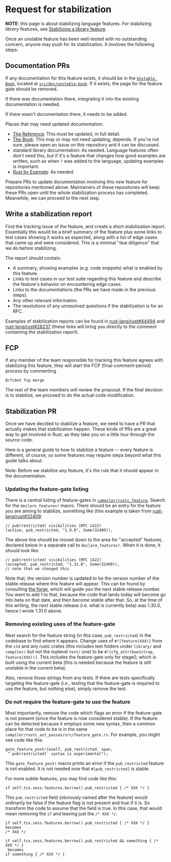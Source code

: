 # Request for stabilization

**NOTE**: this page is about stabilizing language features.
For stabilizing *library* features, see [Stabilizing a library feature].

[Stabilizing a library feature]: ./stability.md#stabilizing-a-library-feature

Once an unstable feature has been well-tested with no outstanding
concern, anyone may push for its stabilization. It involves the
following steps:

<!-- toc -->

## Documentation PRs

<a name="updating-documentation"></a>

If any documentation for this feature exists, it should be
in the [`Unstable Book`], located at [`src/doc/unstable-book`].
If it exists, the page for the feature gate should be removed.

If there was documentation there, integrating it into the
existing documentation is needed.

If there wasn't documentation there, it needs to be added.

Places that may need updated documentation:

- [The Reference]: This must be updated, in full detail.
- [The Book]: This may or may not need updating, depends.
    If you're not sure, please open an issue on this repository
    and it can be discussed.
- standard library documentation: As needed. Language features
    often don't need this, but if it's a feature that changes
    how good examples are written, such as when `?` was added
    to the language, updating examples is important.
- [Rust by Example]: As needed.

Prepare PRs to update documentation involving this new feature
for repositories mentioned above. Maintainers of these repositories
will keep these PRs open until the whole stabilization process
has completed. Meanwhile, we can proceed to the next step.

## Write a stabilization report

Find the tracking issue of the feature, and create a short
stabilization report. Essentially this would be a brief summary
of the feature plus some links to test cases showing it works
as expected, along with a list of edge cases that came up
and were considered. This is a minimal "due diligence" that
we do before stabilizing.

The report should contain:

- A summary, showing examples (e.g. code snippets) what is
  enabled by this feature.
- Links to test cases in our test suite regarding this feature
  and describe the feature's behavior on encountering edge cases.
- Links to the documentations (the PRs we have made in the
  previous steps).
- Any other relevant information.
- The resolutions of any unresolved questions if the stabilization
  is for an RFC.

Examples of stabilization reports can be found in
[rust-lang/rust#44494][report1] and [rust-lang/rust#28237][report2] (these links
will bring you directly to the comment containing the stabilization report).

[report1]: https://github.com/rust-lang/rust/issues/44494#issuecomment-360191474
[report2]: https://github.com/rust-lang/rust/issues/28237#issuecomment-363374130

## FCP

If any member of the team responsible for tracking this
feature agrees with stabilizing this feature, they will
start the FCP (final-comment-period) process by commenting

```text
@rfcbot fcp merge
```

The rest of the team members will review the proposal. If the final
decision is to stabilize, we proceed to do the actual code modification.

## Stabilization PR

Once we have decided to stabilize a feature, we need to have
a PR that actually makes that stabilization happen. These kinds
of PRs are a great way to get involved in Rust, as they take
you on a little tour through the source code.

Here is a general guide to how to stabilize a feature --
every feature is different, of course, so some features may
require steps beyond what this guide talks about.

Note: Before we stabilize any feature, it's the rule that it
should appear in the documentation.

### Updating the feature-gate listing

There is a central listing of feature-gates in
[`compiler/rustc_feature`]. Search for the `declare_features!`
macro. There should be an entry for the feature you are aiming
to stabilize, something like (this example is taken from
[rust-lang/rust#32409]:

```rust,ignore
// pub(restricted) visibilities (RFC 1422)
(active, pub_restricted, "1.9.0", Some(32409)),
```

The above line should be moved down to the area for "accepted"
features, declared below in a separate call to `declare_features!`.
When it is done, it should look like:

```rust,ignore
// pub(restricted) visibilities (RFC 1422)
(accepted, pub_restricted, "1.31.0", Some(32409)),
// note that we changed this
```

Note that, the version number is updated to be the version number
of the stable release where this feature will appear. This can be
found by consulting [the forge](https://forge.rust-lang.org/), which will guide
you the next stable release number. You want to add 1 to that,
because the code that lands today will become go into beta on that
date, and then become stable after that. So, at the time of this
writing, the next stable release (i.e. what is currently beta) was
1.30.0, hence I wrote 1.31.0 above.

### Removing existing uses of the feature-gate

Next search for the feature string (in this case, `pub_restricted`)
in the codebase to find where it appears. Change uses of
`#![feature(XXX)]` from the `std` and any rustc crates (this includes test folders
under `library/` and `compiler/` but not the toplevel `test/` one) to be
`#![cfg_attr(bootstrap, feature(XXX))]`. This includes the feature-gate
only for stage0, which is built using the current beta (this is
needed because the feature is still unstable in the current beta).

Also, remove those strings from any tests. If there are tests
specifically targeting the feature-gate (i.e., testing that the
feature-gate is required to use the feature, but nothing else),
simply remove the test.

### Do not require the feature-gate to use the feature

Most importantly, remove the code which flags an error if the
feature-gate is not present (since the feature is now considered
stable). If the feature can be detected because it employs some
new syntax, then a common place for that code to be is in the
same `compiler/rustc_ast_passes/src/feature_gate.rs`.
For example, you might see code like this:

```rust,ignore
gate_feature_post!(&self, pub_restricted, span,
 "`pub(restricted)` syntax is experimental");
```

This `gate_feature_post!` macro prints an error if the
`pub_restricted` feature is not enabled. It is not needed
now that `#[pub_restricted]` is stable.

For more subtle features, you may find code like this:

```rust,ignore
if self.tcx.sess.features.borrow().pub_restricted { /* XXX */ }
```

This `pub_restricted` field (obviously named after the feature)
would ordinarily be false if the feature flag is not present
and true if it is. So transform the code to assume that the field
is true. In this case, that would mean removing the `if` and
leaving just the `/* XXX */`.

```rust,ignore
if self.tcx.sess.features.borrow().pub_restricted { /* XXX */ }
becomes
/* XXX */

if self.tcx.sess.features.borrow().pub_restricted && something { /* XXX */ }
 becomes
if something { /* XXX */ }
```

[rust-lang/rust#32409]: https://github.com/rust-lang/rust/issues/32409
[`compiler/rustc_feature`]: https://doc.rust-lang.org/nightly/nightly-rustc/rustc_feature/index.html
[The Reference]: https://github.com/rust-lang/reference
[The Book]: https://github.com/rust-lang/book
[Rust by Example]: https://github.com/rust-lang/rust-by-example
[`Unstable Book`]: https://doc.rust-lang.org/unstable-book/index.html
[`src/doc/unstable-book`]: https://github.com/rust-lang/rust/tree/master/src/doc/unstable-book
